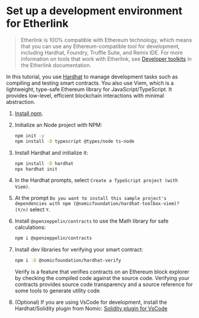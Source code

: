 # Set up a development environment for Etherlink

> Etherlink is 100% compatible with Ethereum technology, which means that you can use any Ethereum-compatible tool for development, including Hardhat, Foundry, Truffle Suite, and Remix IDE.
> For more information on tools that work with Etherlink, see [Developer toolkits](https://docs.etherlink.com/building-on-etherlink/development-toolkits) in the Etherlink documentation.

In this tutorial, you use [Hardhat](https://hardhat.org/tutorial/creating-a-new-hardhat-project) to manage development tasks such as compiling and testing smart contracts.
You also use Viem, which is a lightweight, type-safe Ethereum library for JavaScript/TypeScript.
It provides low-level, efficient blockchain interactions with minimal abstraction.

1. [Install npm](https://docs.npmjs.com/downloading-and-installing-node-js-and-npm).

1. Initialize an Node project with NPM:

   ```bash
   npm init -y
   npm install -D typescript @types/node ts-node
   ```

1. Install Hardhat and initialize it:

   ```bash
   npm install -D hardhat
   npx hardhat init
   ```

1. In the Hardhat prompts, select `Create a TypeScript project (with Viem)`.

1. At the prompt `Do you want to install this sample project's dependencies with npm (@nomicfoundation/hardhat-toolbox-viem)? (Y/n)` select `Y`.

1. Install `@openzeppelin/contracts` to use the Math library for safe calculations:

   ```bash
   npm i @openzeppelin/contracts
   ```

1. Install dev libraries for verifying your smart contract:

   ```bash
   npm i -D @nomicfoundation/hardhat-verify
   ```

   Verify is a feature that verifies contracts on an Ethereum block explorer by checking the compiled code against the source code.
   Verifying your contracts provides source code transparency and a source reference for some tools to generate utility code

1. (Optional) If you are using VsCode for development, install the Hardhat/Solidity plugin from Nomic: [Solidity plugin for VsCode](https://marketplace.visualstudio.com/items?itemName=NomicFoundation.hardhat-solidity)
